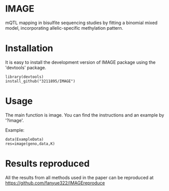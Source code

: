 # IMAGE
mQTL mapping in bisulfite sequencing studies by fitting a binomial mixed model, incorporating allelic-specific methylation pattern.

# Installation
It is easy to install the development version of IMAGE package using the 'devtools' package.
```
library(devtools)
install_github("3211895/IMAGE")
```
# Usage
The main function is image. You can find the instructions and an example by '?image'.

Example:
```
data(ExampleData)
res=image(geno,data,K)
```
# Results reproduced
All the results from all methods used in the paper can be reproduced at https://github.com/fanyue322/IMAGEreproduce


